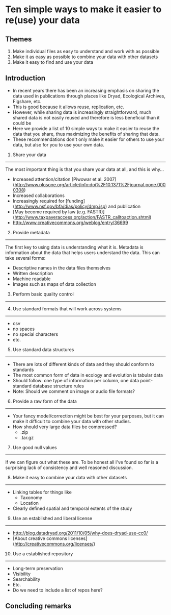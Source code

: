 Ten simple ways to make it easier to re(use) your data
======================================================

Themes
------
1. Make individual files as easy to understand and work with as possible
2. Make it as easy as possible to combine your data with other datasets
3. Make it easy to find and use your data

Introduction
------------

* In recent years there has been an increasing emphasis on sharing the
  data used in publications through places like Dryad, Ecological
  Archives, Figshare, etc.
* This is good because it allows reuse, replication, etc.
* However, while sharing data is increasingly straightforward, much
  shared data is not easily reused and therefore is less beneficial
  than it could be
* Here we provide a list of 10 simple ways to make it easier to reuse
  the data that you share, thus maximizing the benefits of sharing
  that data.
* These recommendations don't only make it easier for others to use
  your data, but also for you to use your own data.

1. Share your data
------------------

The most important thing is that you share your data at all, and this
is why...
* Increased attention/citation [Piwowar et al. 2007] (http://www.plosone.org/article/info:doi%2F10.1371%2Fjournal.pone.0000308)
* Increased collaborations
* Increasingly required for [funding] (http://www.nsf.gov/bfa/dias/policy/dmp.jsp) and publication
* [May become required by law (e.g. FASTR)] (http://www.taxpayeraccess.org/action/FASTR_calltoaction.shtml)
* http://www.creativecommons.org/weblog/entry/36699

2. Provide metadata
-------------------

The first key to using data is understanding what it is. Metadata is
information about the data that helps users understand the data. This
can take several forms:

* Descriptive names in the data files themselves
* Written description
* Machine readable
* Images such as maps of data collection


3. Perform basic quality control
--------------------------------


4. Use standard formats that will work across systems
------------------------------------------------------

* csv
* no spaces
* no special characters
* etc.

5. Use standard data structures
-------------------------------

* There are lots of different kinds of data and they should conform to standards
* The most common form of data in ecology and evolution is tabular data
* Should follow: one type of information per column, one data point-
  standard database structure rules
* Note: Should we comment on image or audio file formats?


6. Provide a raw form of the data
---------------------------------

* Your fancy model/correction might be best for your purposes, but it
can make it difficult to combine your data with other studies.
* How should very large data files be compressed?
	* .zip
	* .tar.gz


7. Use good null values
-----------------------

If we can figure out what these are. To be honest all I've found so
far is a surprising lack of consistency and well reasoned discussion.


8. Make it easy to combine your data with other datasets
--------------------------------------------------------

* Linking tables for things like
    * Taxonomy
	* Location
* Clearly defined spatial and temporal extents of the study

9. Use an established and liberal license 
-----------------------------------------

* http://blog.datadryad.org/2011/10/05/why-does-dryad-use-cc0/
* [About creative commons licenses] (http://creativecommons.org/licenses/)


10. Use a established repository
-------------------------------

* Long-term preservation
* Visibility
* Searchability
* Etc.
* Do we need to include a list of repos here?

Concluding remarks
------------------
